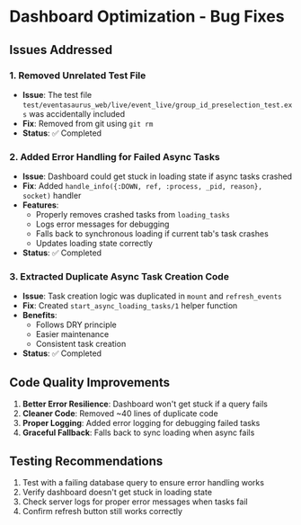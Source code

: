 # Dashboard Optimization - Bug Fixes

## Issues Addressed

### 1. Removed Unrelated Test File
- **Issue**: The test file `test/eventasaurus_web/live/event_live/group_id_preselection_test.exs` was accidentally included
- **Fix**: Removed from git using `git rm`
- **Status**: ✅ Completed

### 2. Added Error Handling for Failed Async Tasks
- **Issue**: Dashboard could get stuck in loading state if async tasks crashed
- **Fix**: Added `handle_info({:DOWN, ref, :process, _pid, reason}, socket)` handler
- **Features**:
  - Properly removes crashed tasks from `loading_tasks`
  - Logs error messages for debugging
  - Falls back to synchronous loading if current tab's task crashes
  - Updates loading state correctly
- **Status**: ✅ Completed

### 3. Extracted Duplicate Async Task Creation Code
- **Issue**: Task creation logic was duplicated in `mount` and `refresh_events`
- **Fix**: Created `start_async_loading_tasks/1` helper function
- **Benefits**:
  - Follows DRY principle
  - Easier maintenance
  - Consistent task creation
- **Status**: ✅ Completed

## Code Quality Improvements

1. **Better Error Resilience**: Dashboard won't get stuck if a query fails
2. **Cleaner Code**: Removed ~40 lines of duplicate code
3. **Proper Logging**: Added error logging for debugging failed tasks
4. **Graceful Fallback**: Falls back to sync loading when async fails

## Testing Recommendations

1. Test with a failing database query to ensure error handling works
2. Verify dashboard doesn't get stuck in loading state
3. Check server logs for proper error messages when tasks fail
4. Confirm refresh button still works correctly